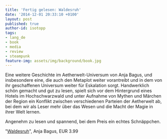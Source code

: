 ```yaml
---
title: 'Fertig gelesen: Waldesruh'
date: '2014-12-01 20:33:10 +0100'
layout: post
published: true
author-id: isotopp
tags:
- lang_de
- book
- media
- review
- steampunk
feature-img: assets/img/background/book.jpg
---
```

Eine weitere Geschichte im Aetherwelt-Universum von Anja Bagus, und insbesondere eine, die auch den Metaplot weiter vorantreibt und in dem von ihr geschaffenen Universum weiter für Eskalation sorgt. Handwerklich schön gemacht und gut zu lesen, spielt sich vor dem Hintergrund eines Hotels im Hochschwarzwald und unter Aufnahme von Mythen und Märchen der Region ein Konflikt zwischen verschiedenen Parteien der Aetherwelt ab, bei dem wir als Leser mehr über das Wesen und die Macht der Magie in ihrer Welt lernen.

Angenehm zu lesen und spannend, bei dem Preis ein echtes Schnäppchen.

"[Waldesruh](https://www.amazon.de/Waldesruh-Ein-Aetherwelt-Roman-Anja-Bagus-ebook/dp/B00O0QU8ES)", Anja Bagus, EUR 3.99
